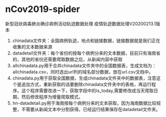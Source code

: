 # nCov2019-spider
新型冠状病毒肺炎确诊病例活动轨迹数据处理
疫情轨迹数据处理V20200213.1版本
1. chinadata文件夹：全国病例轨迹，地点和链接数据，链接数据就是我们正在收集的文本数据来源
2. datadetail文件夹：每个省份的按每个病例分来的文本数据，目前只有海南省的，其他的省份还需要爬取数据之后，从新闻内容中获取
3. allchinadata.py用于合并chinadata文件夹中的全国数据表，生成文档为：allchinadata.csv，同时选出url列的域名部分数据，放在url.csv文档中。
4. chinadata.py用于获取全国数据，生成chinadata文件夹中的数据表，注意这个是追加方式，重新获取的话要删除chinadata文件夹中的表格，再运行程序。这个程序需要改进一下，获取字段中的is_today,需要修改成当天爬取日期，然后修改程序为增量爬取模式。
5. hn-datadetail.py用于海南按每个病例分来的文本获取，因为海南数据比较规整，不需要从新闻文本中分割获得。已经运行结果保存在datadetail文件夹。


